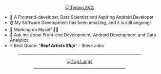 <div align=center>
  
  [![Typing SVG](https://readme-typing-svg.herokuapp.com?font=&color=%23F70A04&center=true&lines=<+Hello+World%F0%9F%91%8B,+My+Universe!+/>)](https://git.io/typing-svg)  
</div>

- 🌱 A Frontend-developer, Data Scientist and Aspiring Android Developer
- ⌚ My Software Development has been amazing, and it is still ongoing!
- 🔭 Working on Myself 🌟🌟
- 💬 Ask me about Front-end Development, Android Development and Data Analytics
- ⚡ Best Quote: "<strong><em>Real Artists Ship</em></strong>" - Steve Jobs

<div align=center>
  
  <hr width="80%">
  
  [![Top Langs](https://github-readme-stats.vercel.app/api/top-langs/?username=danny-votez&theme=omni&am&layout=compact&langs_count=10&hide=jupyter%20notebook)](https://github.com/danny-votez/github-readme-stats)  
  
<hr width="60%">    
  
  </div>

